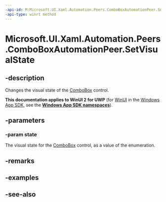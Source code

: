 ```yaml
---
-api-id: M:Microsoft.UI.Xaml.Automation.Peers.ComboBoxAutomationPeer.SetVisualState(Microsoft.UI.Xaml.Automation.WindowVisualState)
-api-type: winrt method
---
```


<!-- Method syntax
public void SetVisualState(Windows.UI.Xaml.Automation.WindowVisualState state)
-->

# Microsoft.UI.Xaml.Automation.Peers.ComboBoxAutomationPeer.SetVisualState

## -description
Changes the visual state of the [ComboBox](../microsoft.ui.xaml.controls/combobox.md) control.

**This documentation applies to WinUI 2 for UWP** (for [WinUI](/windows/apps/winui/winui3/) in the [Windows App SDK](/windows/apps/windows-app-sdk/), see the **[Windows App SDK namespaces](/windows/windows-app-sdk/api/winrt/)**).

## -parameters
### -param state
The visual state for the [ComboBox](../microsoft.ui.xaml.controls/combobox.md) control, as a value of the enumeration.

## -remarks

## -examples

## -see-also
